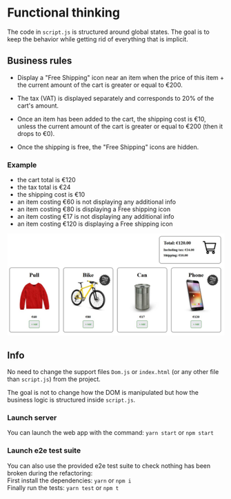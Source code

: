 # Functional thinking

The code in `script.js` is structured around global states.
The goal is to keep the behavior while getting rid of everything that is implicit.

## Business rules
 
- Display a "Free Shipping" icon near an item
when the price of this item + the current amount of the cart is greater or equal to €200.

- The tax (VAT) is displayed separately and corresponds to 20% of the cart's amount.

- Once an item has been added to the cart, the shipping cost is €10, unless the current amount of the cart is greater or equal to €200 (then it drops to €0).

- Once the shipping is free, the "Free Shipping" icons are hidden.

### Example

- the cart total is €120
- the tax total is €24
- the shipping cost is €10
- an item costing €60 is not displaying any additional info
- an item costing €80 is displaying a Free shipping icon
- an item costing €17 is not displaying any additional info
- an item costing €120 is displaying a Free shipping icon

![](app/assets/readme_example.jpg)
## Info

No need to change the support files `Dom.js` or `index.html` (or any other file than `script.js`) from the project.

The goal is not to change how the DOM is manipulated but how the business logic is structured inside `script.js`.

### Launch server
You can launch the web app with the command:
`yarn start` or `npm start`

### Launch e2e test suite
You can also use the provided e2e test suite to check nothing has been broken during the refactoring:  
First install the dependencies: `yarn` or `npm i`  
Finally run the tests: `yarn test` or `npm t`
